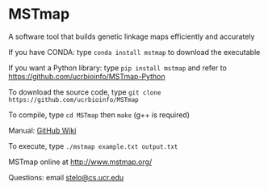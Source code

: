 # MSTmap
A software tool that builds genetic linkage maps efficiently and accurately

If you have CONDA: type ``conda install mstmap`` to download the executable

If you want a Python library: type `pip install mstmap` and refer to https://github.com/ucrbioinfo/MSTmap-Python

To download the source code, type ``git clone https://github.com/ucrbioinfo/MSTmap``

To compile, type ``cd MSTmap`` then ``make`` (g++ is required)

Manual: [GitHub Wiki](https://github.com/ucrbioinfo/MSTmap/wiki)

To execute, type ``./mstmap example.txt output.txt``

MSTmap online at http://www.mstmap.org/

Questions: email stelo@cs.ucr.edu
